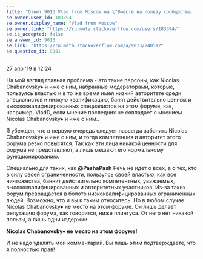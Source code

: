 ```yaml
---
title: "Ответ 9013 Vlad from Moscow на \"Вместе на пользу сообщества...\""
se.owner.user_id: 183394
se.owner.display_name: "Vlad from Moscow"
se.owner.link: "https://ru.meta.stackoverflow.com/users/183394/"
se.is_accepted: false
se.answer_id: 9013
se.link: "https://ru.meta.stackoverflow.com/a/9013/240512"
se.question_id: 8991
---
```


27 апр '19 в 12:24

На мой взгляд главная проблема - это такие персоны, как Nicolas Chabanovsky♦ и иже с ним, набранные модераторами, которые, пользуясь властью и в то же время имея низкий авторитете среди специалистов и низкую квалификацию, банят действительно ценных и высококвалифицированных специалистов на этом форуме, как, например, VladD, если мнение последних не совпадает с мнением Nicolas Chabanovsky♦ и иже с ним..

Я убежден, что в первую очередь следует навсегда забанить Nicolas Chabanovsky♦ и иже с ним, и тогда компетенция и авторитет этого форума резко повысятся. Так как эти лица никакой ценности для форума не представляют, а лишь мешают его нормальному функционированию.

Специально для таких, как **@PashaPash** Речь не идет о всех, а о тех, кто в силу своей ограниченности, пользуясь своей властью, как все ничтожества, баннит действительно компетентных, уважаемых, высококвалифицированных и авторитетных участников. Из-за таких форум превращается в болото низкоквалифицированных ограниченных людей. Возможно, что и вы к таким относитесь. Но в любом случае Nicolas Chabanovsky♦ не место на этом форуме. Он лишь делает репутацию форума, как говорится, ниже плинтуса. От него нет никакой пользы, а лишь одни издержки.

**Nicolas Chabanovsky♦ не место на этом форуме!**

И не надо удалять мой комментарий. Вы лишь этим подтверждаете, что я полностью прав!